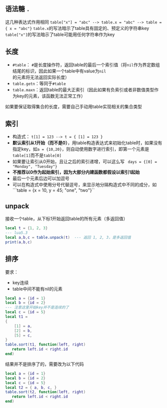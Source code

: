 ## 语法糖 ```.```

这几种表达式作用相同 ```table["x"] = "abc" --> table.x = "abc" --> table = { x = "abc"}```
`table.x`的写法暗示了table具有固定的、预定义的字符串key
`table["x"]`的写法暗示了table可能用任何字符串作为key

## 长度

- `#table`： `#`是长度操作符，返回table的最后一个索引值（将`nil`作为界定数组结尾的标识，因此如果一个table中有value为`nil`的元素将无法返回实际长度）
- `table.getn`：等同于`#table`
- `table.maxn`：返回table的最大正索引（因此如果有负索引或者非数值类型作为key的元素，该函数无法正常工作）

如果要保证取得集合的长度，需要自己手动用table实现相关的集合类型

## 索引

- 构造式： `t[1] = 123 --> t = { [1] = 123 }`
- **默认索引从1开始（而不是0）**，用table构造表达式来初始化table时，如果没有指定key，如```a = {10,20}```，则自动使用数字进行索引，即第一个元素是`table[1]`而不是`table[0]`
- 如果要让索引从0开始，且让之后的索引递增，可以这么写 ``` days = {[0] = "Monday", "Tuesday"}```
- **不推荐以0作为起始索引，因为大部分内建函数都假设以索引1起始**
- 最后一个元素后边可以加逗号
- 可以在构造式中使用分号代替逗号，来显示地分隔构造式中不同的成分，如 ```table = {x = 10, y = 45; "one", "two"}``

## unpack

接收一个table，从下标1开始返回table的所有元素（多返回值）

``` lua
local t = {1, 2, 3}
--- lua5.3
local a,b,c = table.unpack(t)  --- 返回 1, 2, 3，是多返回值
print(a,b,c)
```

## 排序

要求：

- key连续
- table中间不能有nil的元素

``` lua
local a = {id = 1}
local b = {id = 2}
--- 注意这里开始key并不是连续的了
local c = {id = 5}
local t1 = 
{
    [1] = a,
    [2] = b,
    [5] = c,
}
table.sort(t1, function(left, right)
   return left.id < right.id
end)
```

结果并不是排序了的，需要改为以下代码

``` lua
local a = {id = 1}
local b = {id = 2}
local c = {id = 5}
local t2 = { a, b, c, }
table.sort(t2, function(left, right)
   return left.id < right.id
end)
```

